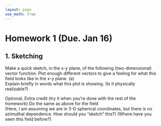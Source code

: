```yaml
---
layout: page
use_math: true
---
```


# Homework 1 (Due. Jan 16)

## 1. Sketching
Make a quick sketch, in the x-y plane, of the following (two-dimensional) vector function.
Plot enough different vectors to give a feeling for what this field looks like in the x-y plane.
 (a)  
Explain briefly in words what this plot is showing. (Is it physically realizable?)

















Optional, Extra credit (try it when you’re done with the rest of the homework)
Do the same as above for the field  
(Here, I am assuming we are in 3-D spherical coordinates, but there is no azimuthal dependence. How should you “sketch” this?)
(Where have you seen this field before?)
